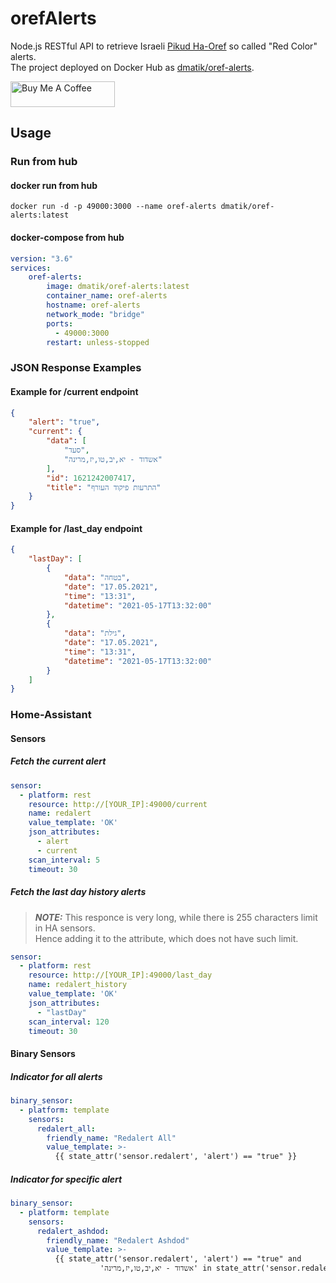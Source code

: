 # orefAlerts
 
Node.js RESTful API to retrieve Israeli [Pikud Ha-Oref](https://www.oref.org.il/) so called "Red Color" alerts. <br/>
The project deployed on Docker Hub as [dmatik/oref-alerts](https://hub.docker.com/r/dmatik/oref-alerts).

<a href="https://www.buymeacoffee.com/bg7MaEJHc" target="_blank"><img height="41px" width="167px" src="https://cdn.buymeacoffee.com/buttons/default-orange.png" alt="Buy Me A Coffee"></a>

## Usage
### Run from hub
#### docker run from hub
```text
docker run -d -p 49000:3000 --name oref-alerts dmatik/oref-alerts:latest
```

#### docker-compose from hub
```yaml
version: "3.6"
services:
    oref-alerts:
        image: dmatik/oref-alerts:latest
        container_name: oref-alerts
        hostname: oref-alerts
        network_mode: "bridge"
        ports:
          - 49000:3000
        restart: unless-stopped
```

### JSON Response Examples
#### Example for /current endpoint
```json
{
    "alert": "true",
    "current": {
        "data": [
            "סעד",
            "אשדוד - יא,יב,טו,יז,מרינה"
        ],
        "id": 1621242007417,
        "title": "התרעות פיקוד העורף"
    }
}
```
#### Example for /last_day endpoint
```json
{
    "lastDay": [
        {
            "data": "בטחה",
            "date": "17.05.2021",
            "time": "13:31",
            "datetime": "2021-05-17T13:32:00"
        },
        {
            "data": "גילת",
            "date": "17.05.2021",
            "time": "13:31",
            "datetime": "2021-05-17T13:32:00"
        }
    ]
}
```

### Home-Assistant

#### Sensors
##### Fetch the current alert
```yaml
sensor:
  - platform: rest
    resource: http://[YOUR_IP]:49000/current
    name: redalert
    value_template: 'OK'
    json_attributes:
      - alert
      - current
    scan_interval: 5
    timeout: 30
```

##### Fetch the last day history alerts
> **_NOTE:_** This responce is very long, while there is 255 characters limit in HA sensors. <br/>
> Hence adding it to the attribute, which does not have such limit.
```yaml
sensor:
  - platform: rest
    resource: http://[YOUR_IP]:49000/last_day
    name: redalert_history
    value_template: 'OK'
    json_attributes:
      - "lastDay"
    scan_interval: 120
    timeout: 30
```

#### Binary Sensors
##### Indicator for all alerts
```yaml
binary_sensor:
  - platform: template
    sensors:
      redalert_all:
        friendly_name: "Redalert All"
        value_template: >-
          {{ state_attr('sensor.redalert', 'alert') == "true" }}
```

##### Indicator for specific alert
```yaml
binary_sensor:
  - platform: template
    sensors:
      redalert_ashdod:
        friendly_name: "Redalert Ashdod"
        value_template: >-
          {{ state_attr('sensor.redalert', 'alert') == "true" and 
                    'אשדוד - יא,יב,טו,יז,מרינה' in state_attr('sensor.redalert', 'current')['data'] }}
```

